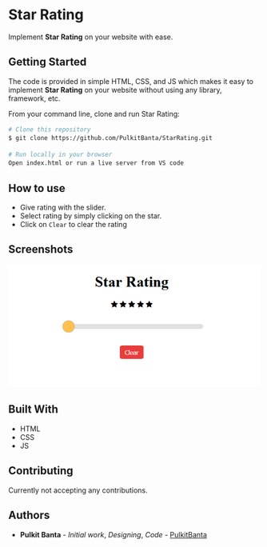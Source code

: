 # Star Rating
Implement **Star Rating** on your website with ease. 

## Getting Started

The code is provided in simple HTML, CSS, and JS which makes it easy to implement **Star Rating** on your website without using any library, framework, etc.

From your command line, clone and run Star Rating:

```bash
# Clone this repository
$ git clone https://github.com/PulkitBanta/StarRating.git

# Run locally in your browser
Open index.html or run a live server from VS code
```

## How to use

* Give rating with the slider.
* Select rating by simply clicking on the star.
* Click on `Clear` to clear the rating

## Screenshots

![Rating](screenshots/main.png "Rating")

## Built With

* HTML
* CSS
* JS

## Contributing

Currently not accepting any contributions.

## Authors

* **Pulkit Banta** - *Initial work*, *Designing*, *Code* - [PulkitBanta](https://github.com/PulkitBanta/)
